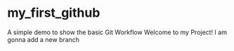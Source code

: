 # my_first_github

A simple demo to show the basic Git Workflow
Welcome to my Project!
I am gonna add a new branch
